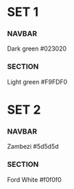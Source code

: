 # SET 1

### NAVBAR
Dark green #023020

### SECTION
Light green #F9FDF0


# SET 2

### NAVBAR
Zambezi #5d5d5d

### SECTION
Ford White #f0f0f0